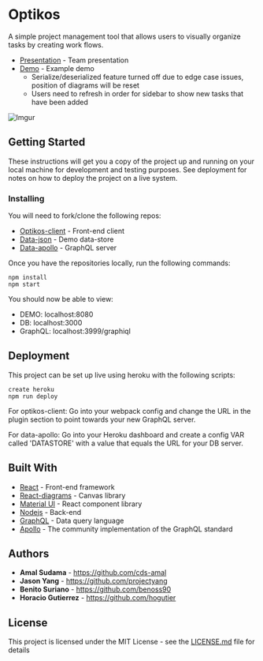 # Optikos

A simple project management tool that allows users to visually organize tasks by creating work flows.

* [Presentation](https://youtu.be/vdUqbHtfCqs) - Team presentation
* [Demo](https://optikos-demo.herokuapp.com) - Example demo
  * Serialize/deserialized feature turned off due to edge case issues, position of diagrams will be reset
  * Users need to refresh in order for sidebar to show new tasks that have been added

![Imgur](https://i.imgur.com/duliMWa.png)
## Getting Started

These instructions will get you a copy of the project up and running on your local machine for development and testing purposes. See deployment for notes on how to deploy the project on a live system.

### Installing

You will need to fork/clone the following repos:

* [Optikos-client](https://github.com/optikos-plan/optikos-client) - Front-end client
* [Data-json](https://github.com/optikos-plan/data-json) - Demo data-store
* [Data-apollo](https://github.com/optikos-plan/data-apollo) - GraphQL server

Once you have the repositories locally, run the following commands:

```
npm install
npm start
```

You should now be able to view:

* DEMO: localhost:8080
* DB: localhost:3000
* GraphQL: localhost:3999/graphiql

## Deployment

This project can be set up live using heroku with the following scripts:

```
create heroku
npm run deploy
```
For optikos-client:
Go into your webpack config and change the URL in the plugin section to point towards your new GraphQL server.

For data-apollo:
Go into your Heroku dashboard and create a config VAR called 'DATASTORE' with a value that equals the URL for your DB server.

## Built With

* [React](https://reactjs.org/) - Front-end framework
* [React-diagrams](https://projectstorm.gitbooks.io/react-diagrams/) - Canvas library
* [Material UI](https://material-ui.com/) - React component library
* [Nodejs](https://nodejs.org/en/) - Back-end
* [GraphQL](https://graphql.org/learn/) - Data query language
* [Apollo](https://www.apollographql.com/) - The community implementation of the GraphQL standard


## Authors

* **Amal Sudama** - https://github.com/cds-amal
* **Jason Yang** - https://github.com/projectyang
* **Benito Suriano** - https://github.com/benoss90
* **Horacio Gutierrez** - https://github.com/hogutier

## License

This project is licensed under the MIT License - see the [LICENSE.md](LICENSE.md) file for details


